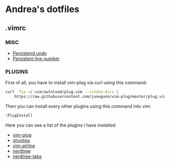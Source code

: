 # Andrea's dotfiles

## .vimrc

### MISC
- [Persistend undo](https://stackoverflow.com/questions/5700389/using-vims-persistent-undo)
- [Persistent line number](https://stackoverflow.com/questions/774560/in-vim-how-do-i-get-a-file-to-open-at-the-same-line-number-i-closed-it-at-last)

### PLUGINS
First of all, you have to install vim-plug via curl using this command:
```sh
curl -fLo ~/.vim/autoload/plug.vim --create-dirs \
    https://raw.githubusercontent.com/junegunn/vim-plug/master/plug.vim
```
Then you can install every other plugins using this command into vim:
```sh
:PlugInstall
```

Here you can see a list of the plugins I have installed:
- [vim-plug](https://github.com/junegunn/vim-plug)
- [gruvbox](https://github.com/morhetz/gruvbox)
- [vim-airline](https://github.com/vim-airline/vim-airline)
- [nerdtree](https://github.com/preservim/nerdtree)
- [nerdtree-tabs](https://github.com/jistr/vim-nerdtree-tabs)

